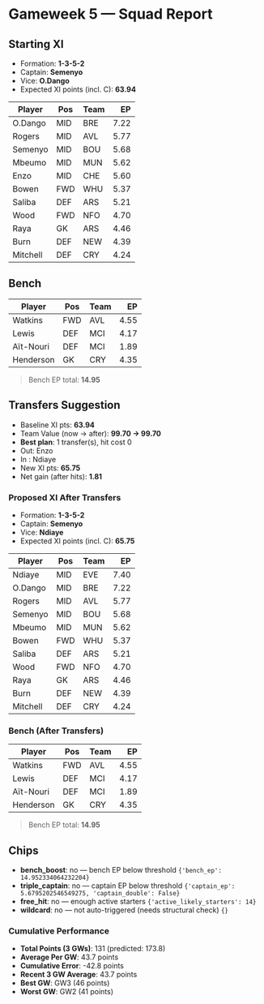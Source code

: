# Gameweek 5 — Squad Report

## Starting XI
- Formation: **1-3-5-2**
- Captain: **Semenyo**
- Vice: **O.Dango**
- Expected XI points (incl. C): **63.94**

| Player | Pos | Team | EP |
|---|---|---|---:|
| O.Dango | MID | BRE | 7.22 |
| Rogers | MID | AVL | 5.77 |
| Semenyo | MID | BOU | 5.68 |
| Mbeumo | MID | MUN | 5.62 |
| Enzo | MID | CHE | 5.60 |
| Bowen | FWD | WHU | 5.37 |
| Saliba | DEF | ARS | 5.21 |
| Wood | FWD | NFO | 4.70 |
| Raya | GK | ARS | 4.46 |
| Burn | DEF | NEW | 4.39 |
| Mitchell | DEF | CRY | 4.24 |

## Bench
| Player | Pos | Team | EP |
|---|---|---|---:|
| Watkins | FWD | AVL | 4.55 |
| Lewis | DEF | MCI | 4.17 |
| Aït-Nouri | DEF | MCI | 1.89 |
| Henderson | GK | CRY | 4.35 |

> Bench EP total: **14.95**

## Transfers Suggestion
- Baseline XI pts: **63.94**
- Team Value (now → after): **99.70 → 99.70**
- **Best plan**: 1 transfer(s), hit cost 0
- Out: Enzo
- In : Ndiaye
- New XI pts: **65.75**
- Net gain (after hits): **1.81**

### Proposed XI After Transfers
- Formation: **1-3-5-2**
- Captain: **Semenyo**
- Vice: **Ndiaye**
- Expected XI points (incl. C): **65.75**

| Player | Pos | Team | EP |
|---|---|---|---:|
| Ndiaye | MID | EVE | 7.40 |
| O.Dango | MID | BRE | 7.22 |
| Rogers | MID | AVL | 5.77 |
| Semenyo | MID | BOU | 5.68 |
| Mbeumo | MID | MUN | 5.62 |
| Bowen | FWD | WHU | 5.37 |
| Saliba | DEF | ARS | 5.21 |
| Wood | FWD | NFO | 4.70 |
| Raya | GK | ARS | 4.46 |
| Burn | DEF | NEW | 4.39 |
| Mitchell | DEF | CRY | 4.24 |

### Bench (After Transfers)
| Player | Pos | Team | EP |
|---|---|---|---:|
| Watkins | FWD | AVL | 4.55 |
| Lewis | DEF | MCI | 4.17 |
| Aït-Nouri | DEF | MCI | 1.89 |
| Henderson | GK | CRY | 4.35 |

> Bench EP total: **14.95**

## Chips
- **bench_boost**: no — bench EP below threshold  `{'bench_ep': 14.952334064232204}`
- **triple_captain**: no — captain EP below threshold  `{'captain_ep': 5.6795202546549275, 'captain_double': False}`
- **free_hit**: no — enough active starters  `{'active_likely_starters': 14}`
- **wildcard**: no — not auto-triggered (needs structural check)  `{}`

### Cumulative Performance
- **Total Points (3 GWs)**: 131 (predicted: 173.8)
- **Average Per GW**: 43.7 points
- **Cumulative Error**: -42.8 points
- **Recent 3 GW Average**: 43.7 points
- **Best GW**: GW3 (46 points)
- **Worst GW**: GW2 (41 points)
